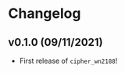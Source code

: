 # Changelog

<!--next-version-placeholder-->

## v0.1.0 (09/11/2021)

- First release of `cipher_wn2188`!